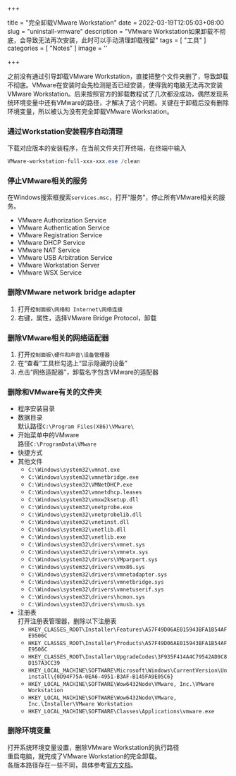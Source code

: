 +++

title = "完全卸载VMware Workstation"
date = 2022-03-19T12:05:03+08:00
slug = "uninstall-vmware"
description = "VMware Workstation如果卸载不彻底，会导致无法再次安装，此时可以手动清理卸载残留"
tags = [ "工具" ]
categories = [ "Notes" ]
image = ''

+++

之前没有通过引导卸载VMware Workstation，直接把整个文件夹删了，导致卸载不彻底。VMware在安装时会先检测是否已经安装，使得我的电脑无法再次安装VMware Workstation。后来按照官方的卸载教程试了几次都没成功，偶然发现系统环境变量中还有VMware的路径，才解决了这个问题。关键在于卸载后没有删除环境变量，所以被认为没有完全卸载VMware Workstation。

### 通过Workstation安装程序自动清理

下载对应版本的安装程序，在当前文件夹打开终端，在终端中输入

```powershell
VMware-workstation-full-xxx-xxx.exe /clean
```

### 停止VMware相关的服务

在Windows搜索框搜索`services.msc`，打开“服务”，停止所有VMware相关的服务。

- VMware Authorization Service
- VMware Authentication Service
- VMware Registration Service
- VMware DHCP Service
- VMware NAT Service
- VMware USB Arbitration Service
- VMware Workstation Server
- VMware WSX Service

### 删除VMware network bridge adapter

1. 打开`控制面板\网络和 Internet\网络连接`
2. 右键，属性，选择VMware Bridge Protocol，卸载

### 删除VMware相关的网络适配器

1. 打开`控制面板\硬件和声音\设备管理器`
2. 在“查看”工具栏勾选上“显示隐藏的设备”
3. 点击“网络适配器”，卸载名字包含VMware的适配器

### 删除和VMware有关的文件夹

- 程序安装目录
- 数据目录  
  默认路径`C:\Program Files(X86)\VMware\`
- 开始菜单中的VMware  
  路径`C:\ProgramData\VMware`
- 快捷方式
- 其他文件
  - `C:\Windows\system32\vmnat.exe`
  - `C:\Windows\system32\vmnetbridge.exe`
  - `C:\Windows\system32\VMNetDHCP.exe`
  - `C:\Windows\system32\vmnetdhcp.leases`
  - `C:\Windows\system32\vmxw2ksetup.dll`
  - `C:\Windows\system32\vnetprobe.exe`
  - `C:\Windows\system32\vnetprobelib.dll`
  - `C:\Windows\system32\vnetinst.dll`
  - `C:\Windows\system32\vnetlib.dll`
  - `C:\Windows\system32\vnetlib.exe`
  - `C:\Windows\system32\drivers\vmnet.sys`
  - `C:\Windows\system32\drivers\vmnetx.sys`
  - `C:\Windows\system32\drivers\VMparport.sys`
  - `C:\Windows\system32\drivers\vmx86.sys`
  - `C:\Windows\system32\drivers\vmnetadapter.sys`
  - `C:\Windows\system32\drivers\vmnetbridge.sys`
  - `C:\Windows\system32\drivers\vmnetuserif.sys`
  - `C:\Windows\system32\drivers\hcmon.sys`
  - `C:\Windows\system32\drivers\vmusb.sys`
- 注册表  
   打开注册表管理器，删除以下注册表
  - `HKEY_CLASSES_ROOT\Installer\Features\A57F49D06AE015943BFA1B54AFE9506C`
  - `HKEY_CLASSES_ROOT\Installer\Products\A57F49D06AE015943BFA1B54AFE9506C`
  - `HKEY_CLASSES_ROOT\Installer\UpgradeCodes\3F935F414A4C79542AD9C8D157A3CC39`
  - `HKEY_LOCAL_MACHINE\SOFTWARE\Microsoft\Windows\CurrentVersion\Uninstall\{0D94F75A-0EA6-4951-B3AF-B145FA9E05C6}`
  - `HKEY_LOCAL_MACHINE\SOFTWARE\Wow6432Node\VMware, Inc.\VMware Workstation`
  - `HKEY_LOCAL_MACHINE\SOFTWARE\Wow6432Node\VMware, Inc.\Installer\VMware Workstation`
  - `HKEY_LOCAL_MACHINE\SOFTWARE\Classes\Applications\vmware.exe`

### 删除环境变量

打开系统环境变量设置，删除VMware Workstation的执行路径  
重启电脑，就完成了VMware Workstation的完全卸载。  
各版本路径存在一些不同，具体参考[官方文档](https://kb.vmware.com/s/article/1308)。
